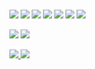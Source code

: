 

<br>
<div>
 <img src="https://img.shields.io/badge/JavaScript-0D1017?style=for-the-badge&logo=javascript&logoColor=white"/>
 <img src="https://img.shields.io/badge/TypeScript-505082?style=for-the-badge&logo=typescript&logoColor=white"/>
  <img src="https://img.shields.io/badge/Next-0D1017?style=for-the-badge&logo=next.js&logoColor=white"/>
  <img src="https://img.shields.io/badge/React-505082?style=for-the-badge&logo=react&logoColor=white"/>
  <img src="https://img.shields.io/badge/react_query-0D1017?style=for-the-badge&logo=react-query&logoColor=white"/>
  <img src="https://img.shields.io/badge/Tailwind_CSS-505082?style=for-the-badge&logo=tailwind-css&logoColor=white"/>
 <img src="https://img.shields.io/badge/styled--components-0D1017?style=for-the-badge&logo=styled-components&logoColor=white"/>
</div>
   
<br>
<div>
<a href="https://www.linkedin.com/in/itsrafa/"><img src="https://img.shields.io/badge/-Linkedin-505082?style=for-the-badge&logo=Linkedin&logoColor=white&link=https://www.linkedin.com/in/itsrafa/"/></a>
<a href="https://www.instagram.com/itsrasfa"><img src="https://img.shields.io/badge/-Instagram-0D1017?style=for-the-badge&logo=Instagram&logoColor=white&link=https://www.instagram.com/itsrasfa"/></a>
 </div>
 <br>
<div>
  <a href="https://github.com/itsrasfa">

  <img src="https://github-readme-stats.vercel.app/api?username=itsrasfa&show_icons=true&theme=nord&bg_color=0D1017&hide_border=true&include_all_commits=true&count_private=true"/>   
    
  <img src="https://github-readme-stats.vercel.app/api/top-langs/?username=itsrasfa&hide=html&layout=compact&langs_count=7&theme=nord&bg_color=0D1017&hide_border=true"/>
</div>

<br>
 





